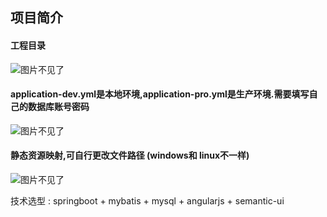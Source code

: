 ## 项目简介

#### 工程目录

![图片不见了](http://chuantu.xyz/t6/703/1575445225x992245975.png)

####  application-dev.yml是本地环境,application-pro.yml是生产环境.需要填写自己的数据库账号密码

![图片不见了](http://chuantu.xyz/t6/703/1575445270x992245975.png)

#### 静态资源映射,可自行更改文件路径 (windows和 linux不一样)

![图片不见了](http://chuantu.xyz/t6/703/1575445298x992245926.png)



技术选型 : springboot + mybatis + mysql + angularjs + semantic-ui     

